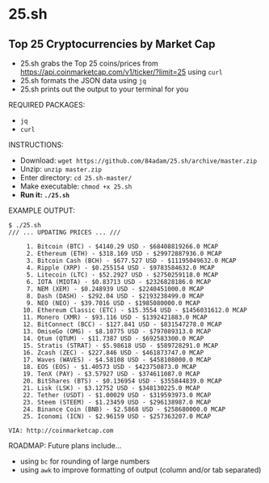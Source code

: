 # 25.sh

## Top 25 Cryptocurrencies by Market Cap

- 25.sh grabs the Top 25 coins/prices from https://api.coinmarketcap.com/v1/ticker/?limit=25 using `curl`
- 25.sh formats the JSON data using `jq`
- 25.sh prints out the output to your terminal for you

REQUIRED PACKAGES:

- `jq`
- `curl`

INSTRUCTIONS:

+ Download: `wget https://github.com/84adam/25.sh/archive/master.zip`
+ Unzip: `unzip master.zip`
+ Enter directory: `cd 25.sh-master/`
+ Make executable: `chmod +x 25.sh`
+ **Run it: `./25.sh`**

EXAMPLE OUTPUT:

```
$ ./25.sh
/// ... UPDATING PRICES ... ///
 
     1. Bitcoin (BTC) - $4140.29 USD - $68408819266.0 MCAP
     2. Ethereum (ETH) - $318.169 USD - $29972887936.0 MCAP
     3. Bitcoin Cash (BCH) - $677.527 USD - $11195049632.0 MCAP
     4. Ripple (XRP) - $0.255154 USD - $9783584632.0 MCAP
     5. Litecoin (LTC) - $52.2927 USD - $2750259118.0 MCAP
     6. IOTA (MIOTA) - $0.83713 USD - $2326828186.0 MCAP
     7. NEM (XEM) - $0.248939 USD - $2240451000.0 MCAP
     8. Dash (DASH) - $292.04 USD - $2193238499.0 MCAP
     9. NEO (NEO) - $39.7016 USD - $1985080000.0 MCAP
    10. Ethereum Classic (ETC) - $15.3554 USD - $1456031612.0 MCAP
    11. Monero (XMR) - $93.116 USD - $1392421883.0 MCAP
    12. BitConnect (BCC) - $127.841 USD - $831547278.0 MCAP
    13. OmiseGo (OMG) - $8.10775 USD - $797089313.0 MCAP
    14. Qtum (QTUM) - $11.7387 USD - $692583300.0 MCAP
    15. Stratis (STRAT) - $5.98618 USD - $589728291.0 MCAP
    16. Zcash (ZEC) - $227.846 USD - $461873747.0 MCAP
    17. Waves (WAVES) - $4.58108 USD - $458108000.0 MCAP
    18. EOS (EOS) - $1.40573 USD - $423750873.0 MCAP
    19. TenX (PAY) - $3.57927 USD - $374611087.0 MCAP
    20. BitShares (BTS) - $0.136954 USD - $355844839.0 MCAP
    21. Lisk (LSK) - $3.12752 USD - $348130225.0 MCAP
    22. Tether (USDT) - $1.00029 USD - $319593973.0 MCAP
    23. Steem (STEEM) - $1.23459 USD - $296138987.0 MCAP
    24. Binance Coin (BNB) - $2.5868 USD - $258680000.0 MCAP
    25. Iconomi (ICN) - $2.96159 USD - $257363207.0 MCAP
 
VIA: http://coinmarketcap.com

```

ROADMAP: Future plans include...

- using `bc` for rounding of large numbers
- using `awk` to improve formatting of output (column and/or tab separated)
